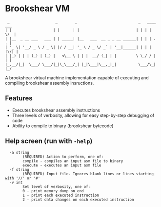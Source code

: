 # Brookshear VM

```
 _                     _        _                            _   ____  ___
| |                   | |      | |                          | | | |  \/  |
| |__  _ __ ___   ___ | | _____| |__   ___  __ _ _ __ ______| | | | .  . |
| '_ \| '__/ _ \ / _ \| |/ / __| '_ \ / _ \/ _` | '__|______| | | | |\/| |
| |_) | | | (_) | (_) |   <\__ \ | | |  __/ (_| | |         \ \_/ / |  | |
|_.__/|_|  \___/ \___/|_|\_\___/_| |_|\___|\__,_|_|          \___/\_|  |_/
```
A brookshear virtual machine implementation capable of executing and compiling brookshear assembly insructions.

## Features

* Executes brookshear assembly instructions
* Three levels of verbosity, allowing for easy step-by-step debugging of code
* Ability to compile to binary (brookshear bytecode)

## Help screen (run with `-help`)

```
  -a string
    	(REQUIRED) Action to perform, one of:
    	compile - compiles an input asm file to binary
    	execute - executes an input asm file
  -f string
    	(REQUIRED) Input file. Ignores blank lines or lines starting with '//' or '#'
  -v int
    	Set level of verbosity, one of:
    	0 - print memory dump on end
    	1 - print each executed instruction
    	2 - print data changes on each executed instruction
```